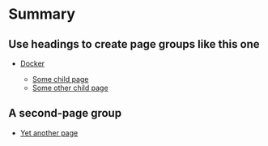 # Summary

## Use headings to create page groups like this one​

- [Docker](/docker/README.md)

  - [Some child page](page1/page1-1.md)
  - [Some other child page](part1/page1-2.md)

## A second-page group​

- [Yet another page](another-page.md)
